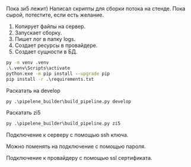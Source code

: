 Пока зи5 лежит)
Написал скрипты для сборки потока на стенде. Пока сырой, потестите, если есть желание.
1. Копирует файлы на сервер.
2. Запускает сборку.
3. Пишет лог в папку logs.
4. Создает ресурсы в провайдере.
5. Создает сущности в БД.


``` cmd
py -m venv .venv
.\.venv\Scripts\activate
python.exe -m pip install --upgrade pip
pip install -r .\requirements.txt
```


Раскатать на develop
``` cmd
py .\pipelene_builder\build_pipeline.py develop
```
Раскатать zi5
``` cmd
py .\pipelene_builder\build_pipeline.py zi5
```

Подключение к серверу с помощью ssh ключа.

Можно поменять на подключение с помощью пароля.

Подключение к провайдеру с помощью ssl сертификата.